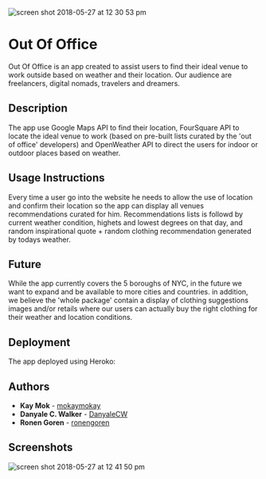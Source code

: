![screen shot 2018-05-27 at 12 30 53 pm](https://user-images.githubusercontent.com/18123962/40588325-d88df4b4-61a9-11e8-974a-951c62ff7957.png)


Out Of Office
======================
Out Of Office is an app created to assist users to find their ideal venue to work outside based on weather and their location.
Our audience are freelancers, digital nomads, travelers and dreamers.

## Description
The app use Google Maps API to find their location, FourSquare API to locate the ideal venue to work (based on pre-built lists curated by the 'out of office' developers) and OpenWeather API to direct the users for indoor or outdoor places based on weather. 


## Usage Instructions
Every time a user go into the website he needs to allow the use of location and confirm their location so the app can display all venues recommendations curated for him. Recommendations lists is followd by current weather condition, highets and lowest degrees on that day, and random inspirational quote + random clothing recommendation generated by todays weather. 

## Future
While the app currently covers the 5 boroughs of NYC, in the future we want to expand and be available to more cities and countries. in addition, we believe the 'whole package' contain a display of clothing suggestions images and/or retails where our users can actually buy the right clothing for their weather and location conditions.   



## Deployment

The app deployed using Heroko:

## Authors

* **Kay Mok** - [mokaymokay](https://github.com/mokaymokay)
* **Danyale C. Walker** - [DanyaleCW](https://github.com/DanyaleCW)
* **Ronen Goren** - [ronengoren](https://github.com/ronengoren)



## Screenshots 

![screen shot 2018-05-27 at 12 41 50 pm](https://user-images.githubusercontent.com/18123962/40588450-5d6de8a0-61ab-11e8-8363-a92940746f69.png)
